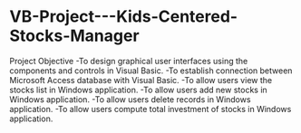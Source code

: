 # VB-Project---Kids-Centered-Stocks-Manager

Project Objective
-To design graphical user interfaces using the components and controls in Visual Basic.
-To establish connection between Microsoft Access database with Visual Basic.
-To allow users view the stocks list in Windows application.
-To allow users add new stocks in Windows application.
-To allow users delete records in Windows application.
-To allow users compute total investment of stocks in Windows application.
